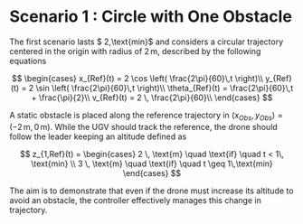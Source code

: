 
# Scenario 1 : Circle with One Obstacle
The first scenario lasts $ 2\,\text{min}$ and considers a circular trajectory centered in the origin with radius of $2\,\text{m}$, described by the following equations

$$
    \begin{cases}
        x_{Ref}(t) = 2 \cos \left( \frac{2\pi}{60}\,t \right)\\
        y_{Ref}(t) = 2 \sin \left( \frac{2\pi}{60}\,t \right)\\
        \theta_{Ref}(t) = \frac{2\pi}{60}\,t + \frac{\pi}{2}\\
        v_{Ref}(t) = 2 \, \frac{2\pi}{60}\\
    \end{cases}
$$

A static obstacle is placed along the reference trajectory in $(x_{Obs},y_{Obs}) = (-2\,\unit{\meter},0\,\unit{\meter})$.
While the UGV should track the reference, the drone should follow the leader keeping an altitude defined as 

$$
    z_{1,Ref}(t) = \begin{cases}
        2 \, \text{m} \quad \text{if}  \quad t < 1\, \text{min} \\
        3 \, \text{m} \quad \text{if}  \quad t \geq 1\,\text{min}
    \end{cases}
$$

The aim is to demonstrate that even if the drone must increase its altitude to avoid an obstacle, the controller effectively manages this change in trajectory.
